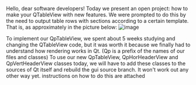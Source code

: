 Hello, dear software developers!
Today we present an open project: how to make your QTableView with new features.
We were prompted to do this by the need to output table rows with sections according to a certain template.
That is, as approximately in the picture below:
![image](https://github.com/PavelDorofeev/How-to-create-own-QTableView-with-new-capabilities/assets/13850002/be731312-aa0b-4d14-ad42-832ab513857f)

To implement our QpTableView, we spent about 5 weeks studying and changing the QTableView code, 
but it was worth it because we finally had to understand how rendering works in Qt.
(Qp is a prefix of the names of our files and classes) 
To use our new QpTableView, QpHorHeaderView and QpVertHeaderView classes today, 
we will have to add these classes to the sources of Qt itself and rebuild the gui source branch. 
It won't work out any other way yet.
instructions on how to do this are attached 
